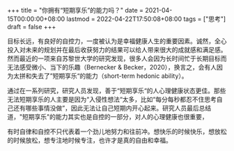 +++
title = "你拥有“短期享乐”的能力吗？"
date = 2021-04-15T00:00:00+08:00
lastmod = 2022-04-22T17:50:08+08:00
tags = ["思考"]
draft = false
+++

目标长远，有良好的自控力，一度被认为是幸福健康人生的重要因素。诚然，全心投入对未来的规划并在最后收获努力的结果可以给人带来很大的成就感和满足感。然而最近的一项来自苏黎世大学的研究发现，很多人会因为长时间忙于长期目标而无法感受微小、当下的乐趣（Bernecker &amp; Becker，2020），换言之，会有人因为太拼和失去了”短期享乐“的能力（short-term hedonic ability）。

通过在一系列研究，研究人员发现，善于“短期享乐“的人心理健康状态更佳。那些无法短期享乐的人主要是因为“入侵性想法“太多，比如“每分每秒都忍不住思考自己还有哪些事情没做”，因此无法让自己短期内开心起来。研究人员最后总结道，"短期享乐"的能力其实也是自控的一部分，对人的心理健康也很重要，

有时自律和自控不只代表着一个劲儿地努力和往前冲。想快乐的时候快乐，想放松的时候放松，想专注地时候专注，也许才是真的自由和幸福。
